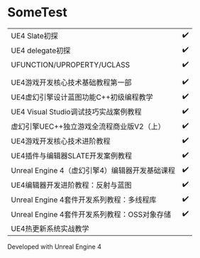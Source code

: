 # SomeTest

|||
| --------   | -----  |
|UE4 Slate初探|:heavy_check_mark:|
|UE4 delegate初探|:heavy_check_mark:|
|UFUNCTION/UPROPERTY/UCLASS|:heavy_check_mark:|
|||
|UE4游戏开发核心技术基础教程第一部|:heavy_check_mark:|
|UE4虚幻引擎设计蓝图功能C++初级编程教学|:heavy_check_mark:|
|UE4 Visual Studio调试技巧实战案例教程|:heavy_check_mark:|
|虚幻引擎UEC++独立游戏全流程商业版V2（上）|:heavy_check_mark:|
|UE4游戏开发核心技术进阶教程|:heavy_check_mark:|
|UE4插件与编辑器SLATE开发案例教程|:heavy_check_mark:|
|Unreal Engine 4（虚幻引擎4）编辑器开发基础课程|:heavy_check_mark:|
|UE4编辑器开发进阶教程：反射与蓝图|:heavy_check_mark:|
|Unreal Engine 4套件开发系列教程：多线程库|:heavy_check_mark:|
|Unreal Engine 4套件开发系列教程：OSS对象存储|:heavy_check_mark:|
|UE4热更新系统实战教学||

Developed with Unreal Engine 4
